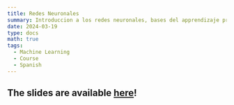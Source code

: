 ```yaml
---
title: Redes Neuronales
summary: Introduccion a los redes neuronales, bases del apprendizaje profundo
date: 2024-03-19
type: docs
math: true
tags:
  - Machine Learning
  - Course
  - Spanish
---
```


## The slides are available [here](https://github.com/valbarriere/CC5205-Mineria-Datos-Content/raw/refs/heads/main/slides_es/DM_NNet.pdf)!